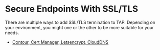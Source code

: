 # Secure Endpoints With SSL/TLS

There are multiple ways to add SSL/TLS termination to TAP. Depending on your environment, you might one or the other to be more suitable for your needs.

* [Contour, Cert Manager, Letsencrypt, CloudDNS](tap-for-platform-engineers/installation/advanced/ssl-tls/contour-cm-letsencrypt-clouddns/README.md)
